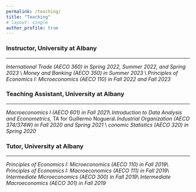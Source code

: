 ```yaml
---
permalink: /teaching/    
title: "Teaching"
# layout: single
author_profile: true
---
```


### Instructor, University at Albany
---
*International Trade (AECO 360) in Spring 2022, Summer 2022, and Spring 2023* \\
*Money and Banking (AECO 350) in Summer 2023* \\
*Principles of Economics I: Microeconomics (AECO 110) in Fall 2022 and Fall 2023* 

### Teaching Assistant, University at Albany
---

*Macroeconomics I (AECO 601) in Fall 2021*\\
*Introduction to Data Analysis and Econometrics,* TA for Guillermo Noguera\\
*Industrial Organization (AECO 374/374W) in Fall 2020 and Spring 2021* \\
*conomic Statistics (AECO 320) in Spring 2020* 

### Tutor, University at Albany
---
*Principles of Economics I: Microeconomics (AECO 110) in Fall 2019*\\
*Principles of Economics I: Macroeconomics (AECO 111) in Fall 2019*\\
*Intermediate Microeconomics (AECO 300) in Fall 2019*\\
*Intermediate Macroeconomics (AECO 301) in Fall 2019*


<!-- with dates -->
<!-- **Introduction to Game Theory, Yale College Summer Session**\\
Summer 2022 & 2021,  Prof. Zvika Neeman 

**Introduction to Data Analysis and Econometrics, Yale College**\\
Spring 2022,  Dr. Guillermo Noguera

### General Equilibrium Theory, Yale College
Fall 2020,  Prof. John Geanakoplos

### Introductory Macroeconomics, Yale College
Spring 2020,  Prof. Aleh Tsyvinski and Dr. William Hawkins\\
Fall 2019,  Prof. Samuel Kortum and Dr. Marnix Amand

### International Economics, Yale College
Spring 2019,  Prof. Peter Schott

### Monetary Policy, Yale College and School of Management
Fall 2018,  Prof. William English -->
